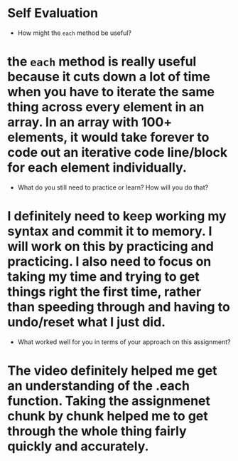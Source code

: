 # Self Evaluation

- How might the `each` method be useful?
# the `each` method is really useful because it cuts down a lot of time when you have to iterate the same thing across every element in an array. In an array with 100+ elements, it would take forever to code out an iterative code line/block for each element individually.


- What do you still need to practice or learn? How will you do that?
# I definitely need to keep working my syntax and commit it to memory. I will work on this by practicing and practicing. I also need to focus on taking my time and trying to get things right the first time, rather than speeding through and having to undo/reset what I just did.

- What worked well for you in terms of your approach on this
assignment?
# The video definitely helped me get an understanding of the .each function. Taking the assignmenet chunk by chunk helped me to get through the whole thing fairly quickly and accurately. 